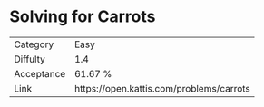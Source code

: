 # Solving for Carrots

<table>
    <tr>
        <td>Category</td>
        <td>Easy</td>
    </tr>
    <tr>
        <td>Diffulty</td>
        <td>1.4</td>
    </tr>
    <tr>
        <td>Acceptance</td>
        <td>61.67 %</td>
    </tr>
    <tr>
        <td>Link</td>
        <td>https://open.kattis.com/problems/carrots</td>
    </tr>
</table>